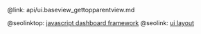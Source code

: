 @link: api/ui.baseview_gettopparentview.md

@seolinktop: [javascript dashboard framework](https://webix.com)
@seolink: [ui layout](https://webix.com/widget/layout/)